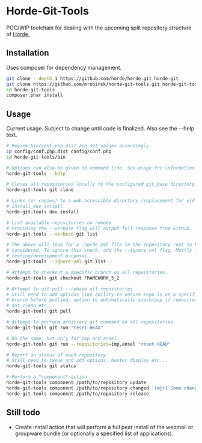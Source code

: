 Horde-Git-Tools
========================================

POC/WIP toolchain for dealing with the upcoming split repository structure of
[Horde](https://github.com/horde/horde),

Installation
------------

Uses composer for dependency management.

```sh
git clone --depth 1 https://github.com/horde/horde.git horde-git
git clone https://github.com/mrubinsk/horde-git-tools.git horde-git-tools
cd horde-git-tools
composer.phar install
```
Usage
-----

Current usage. Subject to change until code is finalized. Also see the
--help text.

```sh
# Review bin/conf.php.dist and set values accordingly.
cp config/conf.php.dist config/conf.php
cd horde-git-tools/bin

# Options can also be given on command line. See usage for information.
horde-git-tools --help

# Clones all repositories locally to the configured git_base directory.
horde-git-tools git clone

# Links (or copies) to a web accessible directory (replacement for old
# install_dev script).
horde-git-tools dev install

# List available repositories on remote.
# Providing the --verbose flag will output full response from GitHub.
horde-git-tools --verbose git list

# The above will look for a .horde.yml file in the repository root to be
# considered. To ignore this check, add the --ignore-yml flag. Mostly for
# testing/development purposes.
horde-git-tools --ignore-yml git list

# Attempt to checkout a specific branch on all repositories.
horde-git-tools git checkout FRAMEWORK_5_2

# Attempt to git pull --rebase all repositories.
# Still need to add options like ability to ensure repo is on a specific
# branch before pulling, option to automatically stash/pop if repository is
# not clean etc...
horde-git-tools git pull

# Attempt to perform arbitrary git command on all repositories.
horde-git-tools git run "reset HEAD"

# Do the same, but only for imp and ansel.
horde-git-tools git run --repositories=imp,ansel "reset HEAD"

# Report on status of each repository.
# Still need to tweak and add options, better display etc...
horde-git-tools git status

# Perform a "component" action
horde-git-tools component /path/to/repository update
horde-git-tools component /path/to/repository changed '[mjr] Some change'
horde-git-tools component /path/to/repository release
```

Still todo
----------

-  Create install action that will perform a full pear install of the webmail or
   groupware bundle (or optionally a specified list of applications).


